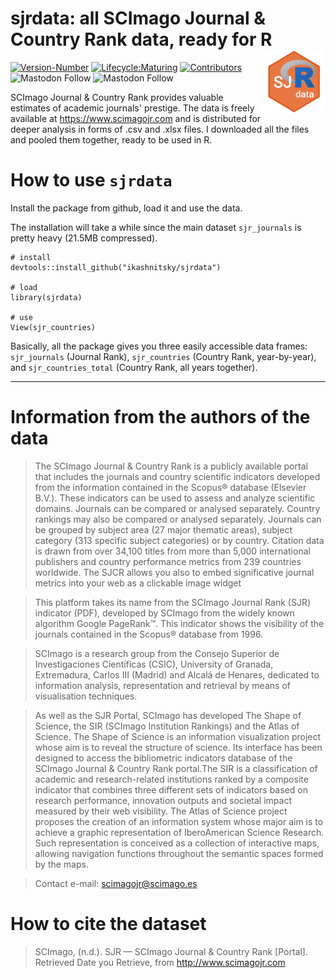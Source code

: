 # **sjrdata: all SCImago Journal & Country Rank data, ready for R**  <a href='https://github.com/ikashnitsky/sjrdata'><img src='inst/figures/sjrdata-logo.png' align="right" width="20%" min-width="200px"/></a>

<!-- badges: start -->
[![Version-Number](https://img.shields.io/github/r-package/v/ikashnitsky/sjrdata?label=sjrdata&logo=R&style=flat)](https://github.com/ikashnitsky/sjrdata) 
[![Lifecycle:Maturing](https://img.shields.io/badge/Lifecycle-Maturing-339999?style=flat&logo=github)](https://github.com/ikashnitsky/sjrdata) 
[![Contributors](https://img.shields.io/github/contributors/ikashnitsky/sjrdata?style=flat)](https://github.com/ikashnitsky/sjrdata/graphs/contributors)    
![Mastodon Follow](https://img.shields.io/mastodon/follow/109292146183754832?domain=https%3A%2F%2Ffosstodon.org) 
![Mastodon Follow](https://img.shields.io/mastodon/follow/109250436414832026?domain=https%3A%2F%2Faus.social) 


<!-- badges: end -->


SCImago Journal & Country Rank provides valuable estimates of academic journals' prestige. The data is freely available at https://www.scimagojr.com and is distributed for deeper analysis in forms of .csv and .xlsx files. I downloaded all the files and pooled them together, ready to be used in R.

# How to use `sjrdata`

Install the package from github, load it and use the data. 

The installation will take a while since the main dataset `sjr_journals` is pretty heavy (21.5MB compressed).

```{r}
# install
devtools::install_github("ikashnitsky/sjrdata")

# load
library(sjrdata)

# use
View(sjr_countries)
```

Basically, all the package gives you three easily accessible data frames: `sjr_journals` (Journal Rank), `sjr_countries` (Country Rank, year-by-year), and `sjr_countries_total` (Country Rank, all years together).


***

# Information from the authors of the data

>The SCImago Journal & Country Rank is a publicly available portal that includes the journals and country scientific indicators developed from the information contained in the Scopus® database (Elsevier B.V.). These indicators can be used to assess and analyze scientific domains. Journals can be compared or analysed separately. Country rankings may also be compared or analysed separately. Journals can be grouped by subject area (27 major thematic areas), subject category (313 specific subject categories) or by country. Citation data is drawn from over 34,100 titles from more than 5,000 international publishers and country performance metrics from 239 countries worldwide. The SJCR allows you also to embed significative journal metrics into your web as a clickable image widget

>This platform takes its name from the SCImago Journal Rank (SJR) indicator (PDF), developed by SCImago from the widely known algorithm Google PageRank™. This indicator shows the visibility of the journals contained in the Scopus® database from 1996.

>SCImago is a research group from the Consejo Superior de Investigaciones Científicas (CSIC), University of Granada, Extremadura, Carlos III (Madrid) and Alcalá de Henares, dedicated to information analysis, representation and retrieval by means of visualisation techniques.

> As well as the SJR Portal, SCImago has developed The Shape of Science, the SIR (SCImago Institution Rankings) and the Atlas of Science. The Shape of Science is an information visualization project whose aim is to reveal the structure of science. Its interface has been designed to access the bibliometric indicators database of the SCImago Journal & Country Rank portal.The SIR is a classification of academic and research-related institutions ranked by a composite indicator that combines three different sets of indicators based on research performance, innovation outputs and societal impact measured by their web visibility. The Atlas of Science project proposes the creation of an information system whose major aim is to achieve a graphic representation of IberoAmerican Science Research. Such representation is conceived as a collection of interactive maps, allowing navigation functions throughout the semantic spaces formed by the maps.

> Contact e-mail: scimagojr@scimago.es

# How to cite the dataset

>SCImago, (n.d.). SJR — SCImago Journal & Country Rank [Portal]. Retrieved Date you Retrieve, from http://www.scimagojr.com
